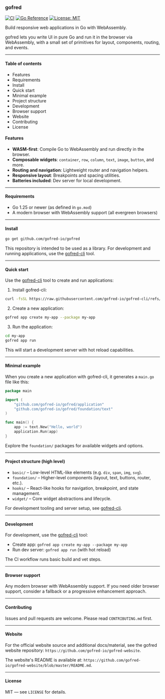 ### gofred

[![CI](https://img.shields.io/github/actions/workflow/status/gofred-io/gofred/ci.yml?label=CI)](https://github.com/gofred-io/gofred/actions)
[![Go Reference](https://pkg.go.dev/badge/github.com/gofred-io/gofred.svg)](https://pkg.go.dev/github.com/gofred-io/gofred)
[![License: MIT](https://img.shields.io/badge/License-MIT-blue.svg)](LICENSE)

Build responsive web applications in Go with WebAssembly.

gofred lets you write UI in pure Go and run it in the browser via WebAssembly, with a small set of primitives for layout, components, routing, and events.

---

#### Table of contents
- Features
- Requirements
- Install
- Quick start
- Minimal example
- Project structure
- Development
- Browser support
- Website
- Contributing
- License

#### Features
- **WASM-first**: Compile Go to WebAssembly and run directly in the browser.
- **Composable widgets**: `container`, `row`, `column`, `text`, `image`, `button`, and more.
- **Routing and navigation**: Lightweight router and navigation helpers.
- **Responsive layout**: Breakpoints and spacing utilities.
- **Batteries included**: Dev server for local development.

---

#### Requirements
- Go 1.25 or newer (as defined in `go.mod`)
- A modern browser with WebAssembly support (all evergreen browsers)

---

#### Install

```bash
go get github.com/gofred-io/gofred
```

This repository is intended to be used as a library. For development and running applications, use the [gofred-cli](https://github.com/gofred-io/gofred-cli) tool.

---

#### Quick start

Use the [gofred-cli](https://github.com/gofred-io/gofred-cli) tool to create and run applications:

1) Install gofred-cli:

```bash
curl -fsSL https://raw.githubusercontent.com/gofred-io/gofred-cli/refs/heads/master/install.sh | bash
```

2) Create a new application:

```bash
gofred app create my-app --package my-app
```

3) Run the application:

```bash
cd my-app
gofred app run
```

This will start a development server with hot reload capabilities.

---

#### Minimal example

When you create a new application with gofred-cli, it generates a `main.go` file like this:

```go
package main

import (
	"github.com/gofred-io/gofred/application"
    "github.com/gofred-io/gofred/foundation/text"
)

func main() {
    app := text.New("Hello, world")
    application.Run(app)
}
```

Explore the `foundation/` packages for available widgets and options.

---

#### Project structure (high level)

- `basic/` – Low-level HTML-like elements (e.g. `div`, `span`, `img`, `svg`).
- `foundation/` – Higher-level components (layout, text, buttons, router, etc.).
- `hooks/` – React-like hooks for navigation, breakpoint, and state management.
- `widget/` – Core widget abstractions and lifecycle.

For development tooling and server setup, see [gofred-cli](https://github.com/gofred-io/gofred-cli).

---

#### Development

For development, use the [gofred-cli](https://github.com/gofred-io/gofred-cli) tool:

- Create app: `gofred app create my-app --package my-app`
- Run dev server: `gofred app run` (with hot reload)

The CI workflow runs basic build and vet steps.

---

#### Browser support

Any modern browser with WebAssembly support. If you need older browser support, consider a fallback or a progressive enhancement approach.

---

#### Contributing

Issues and pull requests are welcome. Please read `CONTRIBUTING.md` first.

---

#### Website

For the official website source and additional docs/material, see the gofred website repository: `https://github.com/gofred-io/gofred-website`.

The website's README is available at: `https://github.com/gofred-io/gofred-website/blob/master/README.md`.

---

#### License

MIT — see `LICENSE` for details.


